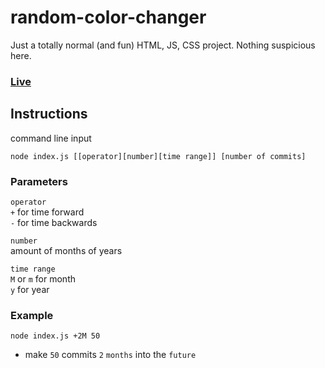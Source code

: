 # random-color-changer

Just a totally normal (and fun) HTML, JS, CSS project. Nothing suspicious here.

### [Live](https://do-jonathan4.github.io/random-color-changer/)

## Instructions
command line input
```
node index.js [[operator][number][time range]] [number of commits]

```
### Parameters
`operator` <br/>
`+` for time forward <br/>
`-` for time backwards <br/>

`number` <br/>
amount of months of years <br/>

`time range` <br/>
`M` or `m` for month <br/>
`y` for year <br/>

### Example
```node index.js +2M 50```
- make `50` commits `2` `months` into the `future`
